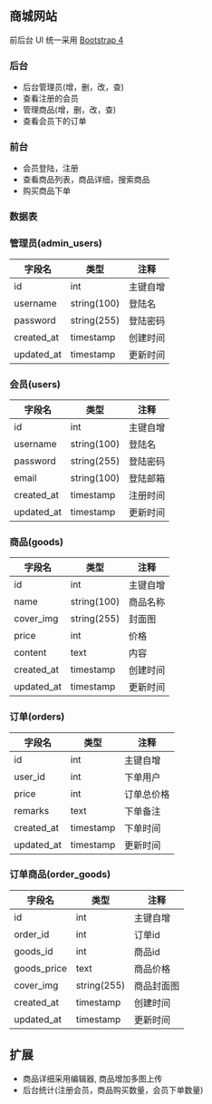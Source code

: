 ## 商城网站

前后台 UI 统一采用 [Bootstrap 4](http://code.z01.com/v4/)

### 后台

- 后台管理员(增，删，改，查)
- 查看注册的会员
- 管理商品(增，删，改，查)
- 查看会员下的订单

### 前台

- 会员登陆，注册
- 查看商品列表，商品详细，搜索商品
- 购买商品下单

### 数据表

### 管理员(admin_users)


| 字段名  | 类型 | 注释 |
| --------  | --------- | ------- |
| id  | int | 主键自增 |
| username  | string(100) | 登陆名 |
| password  | string(255) | 登陆密码 |
| created_at  | timestamp | 创建时间 |
| updated_at  | timestamp | 更新时间 |


### 会员(users)


| 字段名  | 类型 | 注释 |
| ------------  | ------------ | ------- |
| id  | int | 主键自增 |
| username  | string(100) | 登陆名 |
| password  | string(255) | 登陆密码 |
| email  | string(100) | 登陆邮箱 |
| created_at  | timestamp | 注册时间 |
| updated_at  | timestamp | 更新时间 |

### 商品(goods)


| 字段名  | 类型 | 注释 |
| ------------ | ------------ | ------- |
| id  | int | 主键自增 |
| name  | string(100) | 商品名称 |
| cover_img  | string(255) | 封面图 |
| price  | int | 价格 |
| content  | text | 内容 |
| created_at  | timestamp | 创建时间 |
| updated_at  | timestamp | 更新时间 |

### 订单(orders)


| 字段名  | 类型 | 注释 |
| ------------ | ------------ | ------- |
| id  | int | 主键自增 |
| user_id  | int | 下单用户 |
| price  | int | 订单总价格 |
| remarks  | text | 下单备注 |
| created_at  | timestamp | 下单时间 |
| updated_at  | timestamp | 更新时间 |

### 订单商品(order_goods)


| 字段名  | 类型 | 注释 |
| ------------ | ------------ | ------- |
| id  | int | 主键自增 |
| order_id  | int | 订单id |
| goods_id  | int | 商品id |
| goods_price  | text | 商品价格 |
| cover_img  | string(255) | 商品封面图 |
| created_at  | timestamp | 创建时间 |
| updated_at  | timestamp | 更新时间 |

## 扩展

- 商品详细采用编辑器, 商品增加多图上传
- 后台统计(注册会员，商品购买数量，会员下单数量)

